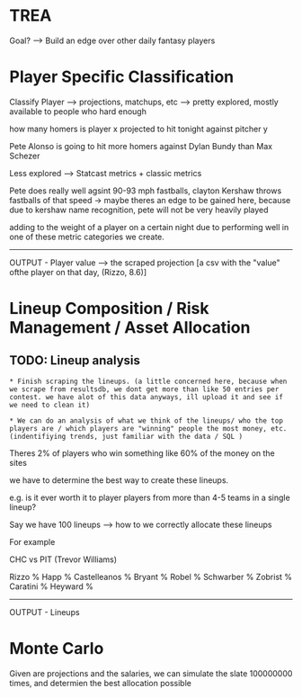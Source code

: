 # TREA

Goal? --> Build an edge over other daily fantasy players

# Player Specific Classification

Classify Player --> projections, matchups, etc --> pretty explored, mostly available to people who hard enough

how many homers is player x projected to hit tonight against pitcher y

Pete Alonso is going to hit more homers against Dylan Bundy than Max Schezer

Less explored --> Statcast metrics + classic metrics

Pete does really well agsint 90-93 mph fastballs, clayton Kershaw throws fastballs of that speed
-> maybe theres an edge to be gained here, because due to kershaw name recognition, pete will not be very heavily played

adding to the weight of a player on a certain night due to performing well in one of these metric categories we create.

---

OUTPUT - Player value --> the scraped projection [a csv with the "value" ofthe player on that day, (Rizzo, 8.6)]

# Lineup Composition / Risk Management / Asset Allocation

## TODO: Lineup analysis

    * Finish scraping the lineups. (a little concerned here, because when we scrape from resultsdb, we dont get more than like 50 entries per contest. we have alot of this data anyways, ill upload it and see if we need to clean it)

    * We can do an analysis of what we think of the lineups/ who the top players are / which players are "winning" people the most money, etc. (indentifiying trends, just familiar with the data / SQL )

Theres 2% of players who win something like 60% of the money on the sites

we have to determine the best way to create these lineups.

e.g. is it ever worth it to player players from more than 4-5 teams in a single lineup?

Say we have 100 lineups --> how to we correctly allocate these lineups

For example

CHC vs PIT (Trevor Williams)

Rizzo %
Happ %
Castelleanos %
Bryant %
Robel %
Schwarber %
Zobrist %
Caratini %
Heyward %

---

OUTPUT - Lineups

# Monte Carlo

Given are projections and the salaries, we can simulate the slate 100000000 times,
and determien the best allocation possible

